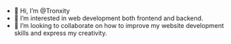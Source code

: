 - 👋 Hi, I’m @Tronxity
- 👀 I’m interested in web development both frontend and backend. 
- 💞️ I’m looking to collaborate on how to improve my website development skills and express my creativity.


<!---
Tronxity/Tronxity is a ✨ special ✨ repository because its `README.md` (this file) appears on your GitHub profile.
You can click the Preview link to take a look at your changes.
--->
